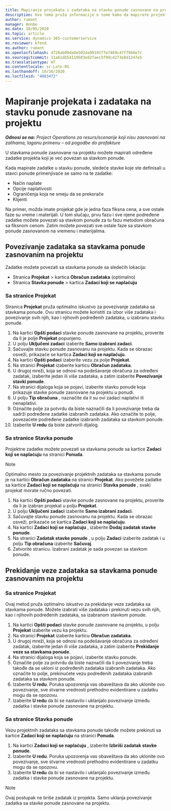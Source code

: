 ```yaml
---
title: Mapiranje projekata i zadataka na stavku ponude zasnovane na projektu
description: Ova tema pruža informacije o tome kako da mapirate projekte i zadatke u predmet zadatka zasnovanog na projektu.
author: rumant
manager: Annbe
ms.date: 10/05/2020
ms.topic: article
ms.service: dynamics-365-customerservice
ms.reviewer: kfend
ms.author: rumant
ms.openlocfilehash: d726ab09da0e502da99191f7e7469c47f79b6e7c
ms.sourcegitcommit: 11a61db54119503e82faec5f99c4273e8d1247e5
ms.translationtype: HT
ms.contentlocale: sr-Latn-RS
ms.lasthandoff: 10/16/2020
ms.locfileid: "4083472"
---
```

# <a name="map-projects-and-tasks-to-a-project-based-quote-line"></a>Mapiranje projekata i zadataka na stavku ponude zasnovane na projektu

_**Odnosi se na:** Project Operations za resurs/scenarije koji nisu zasnovani na zalihama, laganu primenu – od pogodbe do profakture_

U stavkama ponude zasnovane na projektu možete mapirati određene zadatke projekta koji je već povezan sa stavkom ponude.

Kada mapirate zadatke u stavku ponude, sledeće stavke koje ste definisali u stavci ponude primenjivaće se samo na te zadatke:

- Način naplate
- Opcije naplativosti
- Ograničenja koja ne smeju da se prekorače
- Klijenti

Na primer, možda imate projekat gde je jedna faza fiksna cena, a sve ostale faze su vreme i materijali. U tom slučaju, prvu fazu i sve njene podređene zadatke možete povezati sa stavkom ponude za tu fazu metodom obračuna sa fiksnom cenom. Zatim možete povezati sve ostale faze sa stavkom ponude zasnovanom na vremenu i materijalima.

## <a name="associate-tasks-to-project-based-quote-lines"></a>Povezivanje zadataka sa stavkama ponude zasnovanim na projektu

Zadatke možete povezati sa stavkama ponude sa sledećih lokacija:

- Stranica **Projekat** > kartica **Obračun zadataka** (optimalno)
- Stranica **Stavka ponude** > kartica **Zadaci koji se naplaćuju** 

### <a name="from-the-project-page"></a>Sa stranice Projekat

Stranica **Projekat** pruža optimalno iskustvo za povezivanje zadataka sa stavkama ponude. Ovu stranicu možete koristiti za izbor više zadataka i povezivanje svih njih, kao i njihovih podređenih zadataka, u izabranu stavku ponude.

1. Na kartici **Opšti podaci** stavke ponude zasnovane na projektu, proverite da li je polje **Projekat** popunjeno.
2. U polju **Uključeni zadaci** izaberite **Samo izabrani zadaci**.
3. Sačuvajte stavku ponude zasnovanu na projektu. Kada se obrazac osveži, prikazaće se kartica **Zadaci koji se naplaćuju**.
4. Na kartici **Opšti podaci** izaberite vezu za polje **Projekat**.
5. Na stranici **Projekat** izaberite karticu **Obračun zadataka**.
6. U drugoj mreži, koja se odnosi na podešavanje obračuna za određeni zadatak, izaberite jedan ili više zadataka, a zatim izaberite **Povezivanje stavki ponude**.
7. Na stranici dijaloga koja se pojavi, izaberite stavku ponude koja prikazuje stavke ponude zasnovane na projektu u ponudi.
8. U polju **Tip obračuna** , naznačite da li su ovi zadaci naplativi ili nenaplativi.
9. Označite polje za potvrdu da biste naznačili da li povezivanje treba da sadrži podređene zadatke izabranih zadataka. Ako označite to polje, povezaćete podređene zadatke izabranih zadataka sa stavkom ponude.
10. Izaberite **U redu** da biste zatvorili dijalog.

### <a name="from-the-quote-line-page"></a>Sa stranice Stavka ponude

Projektne zadatke možete povezati sa stavkama ponude sa kartice **Zadaci koji se naplaćuju** na stranici **Ponuda**.

>[!NOTE]
>Optimalno mesto za povezivanje projektnih zadataka sa stavkama ponude je na kartici **Obračun zadataka** na stranici **Projekat**. Ako povežete zadatke sa kartice **Zadaci koji se naplaćuju** na stranici **Stavka ponude** , svaki projekat morate ručno povezati.

1. Na kartici **Opšti podaci** stavke ponude zasnovane na projektu, proverite da li je izabran projekat u polju **Projekat**.
2. U polju **Uključeni zadaci** izaberite **Samo izabrani zadaci**.
3. Sačuvajte stavku ponude zasnovanu na projektu. Kada se obrazac osveži, prikazaće se kartica **Zadaci koji se naplaćuju**.
4. Na kartici **Zadaci koji se naplaćuju** , izaberite **Dodaj zadatak stavke ponude**.
5. Na stranici **Zadatak stavke ponude** , u polju **Zadaci** izaberite zadatak i u polju **Tip obračuna** izaberite **Sačuvaj**. 
6. Zatvorite stranicu. Izabrani zadatak je sada povezan sa stavkom ponude.

## <a name="disassociate-tasks-from-projectbased-quote-lines"></a>Prekidanje veze zadataka sa stavkama ponude zasnovanim na projektu

### <a name="from-the-project-page"></a>Sa stranice Projekat

Ovaj metod pruža optimalno iskustvo za prekidanje veze zadataka sa stavkama ponude. Možete izabrati više zadataka i prekinuti vezu svih njih, kao i njihovih podređenih zadataka, sa izabranom stavkom ponude.

1. Na kartici **Opšti podaci** stavke ponude zasnovane na projektu, u polju **Projekat** izaberite vezu ka projektu.
2. Na stranici **Projekat** izaberite karticu **Obračun zadataka**.
3. U drugoj mreži, koja se odnosi na podešavanje obračuna za određeni zadatak, izaberite jedan ili više zadataka, a zatim izaberite **Prekidanje veze sa stavkama ponude**.
4. Na stranici dijaloga koja se pojavi, izaberite stavku ponude.
5. Označite polje za potvrdu da biste naznačili da li povezivanje treba takođe da se ukloni iz podređenih zadataka izabranih zadataka. Ako označite to polje, prekinućete vezu podređenih zadataka izabranih zadataka sa stavkom ponude.
6. Izaberite **U redu**. Poruka upozorenja vas obaveštava da ako uklonite ovo povezivanje, sve stvarne vrednosti prethodno evidentirane u zadatku mogu da se opozovu. 
7. Izaberite **U redu** da bi se nastavilo i uklanjalo povezivanje između zadatka i stavke ponude zasnovane na projektu.

### <a name="from-the-quote-line-page"></a>Sa stranice Stavka ponude

Vezu projektnih zadataka sa stavkama ponude takođe možete prekinuti sa kartice **Zadaci koji se naplaćuju** na stranici **Ponuda**.

1. Na kartici **Zadaci koji se naplaćuju** , izaberite **Izbriši zadatak stavke ponude**.
2. Izaberite **U redu**. Poruka upozorenja vas obaveštava da ako uklonite ovo povezivanje, sve stvarne vrednosti prethodno evidentirane u zadatku mogu da se opozovu. 
3. Izaberite **U redu** da bi se nastavilo i uklanjalo povezivanje između zadatka i stavke ponude zasnovane na projektu.

>[!NOTE]
> Ovaj postupak ne briše zadatak iz projekta. Samo uklanja povezivanje zadatka sa stavke ponude zasnovane na projektu.
